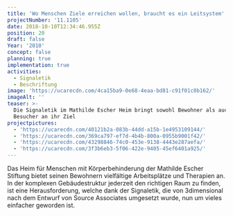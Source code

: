 ```yaml
---
title: 'Wo Menschen Ziele erreichen wollen, braucht es ein Leitsystem'
projectNumber: '11.1105'
date: 2018-10-10T12:34:46.955Z
position: 20
draft: false
Year: '2010'
concept: false
planning: true
implementation: true
activities:
  - Signaletik
  - Beschriftung
image: 'https://ucarecdn.com/4ca15ba9-0e68-4eaa-bd81-c91f01c0b162/'
imageAlt: ''
teaser: >-
  Die Signaletik im Mathilde Escher Heim bringt sowohl Bewohner als auch
  Besucher an ihr Ziel
projectpictures:
  - 'https://ucarecdn.com/40121b2a-083b-44dd-a15b-1e4953109144/'
  - 'https://ucarecdn.com/369ca797-ef7d-4b4b-800a-0955b9001f42/'
  - 'https://ucarecdn.com/43298846-74c0-453e-9138-4443e287aefa/'
  - 'https://ucarecdn.com/3f3b6eb3-5f06-422e-9405-45ef6401a925/'
---
```

Das Heim für Menschen mit Körperbehinderung der Mathilde Escher Stiftung bietet seinen Bewohnern vielfältige Arbeitsplätze und Therapien an. In der komplexen Gebäudestruktur jederzeit den richtigen Raum zu finden, ist eine Herausforderung, welche dank der Signaletik, die von 3dimensional nach dem Entwurf von Source Associates umgesetzt wurde, nun um vieles einfacher geworden ist.
